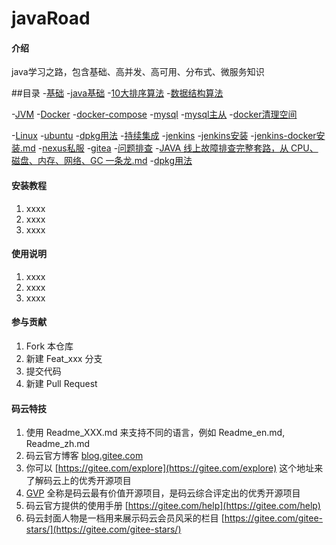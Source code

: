 # javaRoad

#### 介绍
java学习之路，包含基础、高并发、高可用、分布式、微服务知识

##目录
-[基础]()
    -[java基础]()
    -[10大排序算法](algorithm算法/10大排序算法.md)
    -[数据结构算法]()
    
-[JVM]()
-[Docker]()
    -[docker-compose]()
        -[mysql](docker/docker-compose/mysql/ReadMe.md)
        -[mysql主从](docker/docker-compose/mysql主从/ReadMe.md)
    -[docker清理空间](docker/docker清理空间.md)
        
-[Linux]()
    -[ubuntu]()
        -[dpkg用法](linux/ubuntu/dpkg.md)
-[持续集成](持续集成)
    -[jenkins](持续集成/jenkins)
        -[jenkins安装](持续集成/jenkins/jenkins安装.md)
        -[jenkins-docker安装.md](持续集成/jenkins/jenkins-docker安装.md)
    -[nexus私服](docker/nexus私服/docker-nexus.md)
    -[gitea](持续集成/gitea.md)
-[问题排查](问题排查)
    -[JAVA 线上故障排查完整套路，从 CPU、磁盘、内存、网络、GC 一条龙.md](问题排查/JAVA%20线上故障排查完整套路，从%20CPU、磁盘、内存、网络、GC%20一条龙.md)
        -[dpkg用法](linux/ubuntu/dpkg.md)


#### 安装教程

1.  xxxx
2.  xxxx
3.  xxxx

#### 使用说明

1.  xxxx
2.  xxxx
3.  xxxx

#### 参与贡献

1.  Fork 本仓库
2.  新建 Feat_xxx 分支
3.  提交代码
4.  新建 Pull Request


#### 码云特技

1.  使用 Readme\_XXX.md 来支持不同的语言，例如 Readme\_en.md, Readme\_zh.md
2.  码云官方博客 [blog.gitee.com](https://blog.gitee.com)
3.  你可以 [https://gitee.com/explore](https://gitee.com/explore) 这个地址来了解码云上的优秀开源项目
4.  [GVP](https://gitee.com/gvp) 全称是码云最有价值开源项目，是码云综合评定出的优秀开源项目
5.  码云官方提供的使用手册 [https://gitee.com/help](https://gitee.com/help)
6.  码云封面人物是一档用来展示码云会员风采的栏目 [https://gitee.com/gitee-stars/](https://gitee.com/gitee-stars/)
